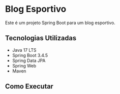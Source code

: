 # Blog Esportivo

Este é um projeto Spring Boot para um blog esportivo.

## Tecnologias Utilizadas

- Java 17 LTS
- Spring Boot 3.4.5
- Spring Data JPA
- Spring Web
- Maven

## Como Executar


